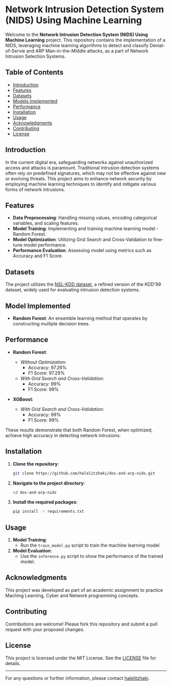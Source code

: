 # Network Intrusion Detection System (NIDS) Using Machine Learning

Welcome to the **Network Intrusion Detection System (NIDS) Using Machine Learning** project. This repository contains the implementation of a NIDS, leveraging machine learning algorithms to detect and classify Denial-of-Servie and ARP Man-in-the-Middle attacks, as a part of Network Intrusion Setection Systems.

## Table of Contents

- [Introduction](#introduction)
- [Features](#features)
- [Datasets](#datasets)
- [Models Implemented](#models-implemented)
- [Performance](#performance)
- [Installation](#installation)
- [Usage](#usage)
- [Acknowledgments](#acknowledgments)
- [Contributing](#contributing)
- [License](#license)

## Introduction

In the current digital era, safeguarding networks against unauthorized access and attacks is paramount. Traditional intrusion detection systems often rely on predefined signatures, which may not be effective against new or evolving threats. This project aims to enhance network security by employing machine learning techniques to identify and mitigate various forms of network intrusions.

## Features

- **Data Preprocessing**: Handling missing values, encoding categorical variables, and scaling features.
- **Model Training**: Implementing and training machine learning model - Random Forest.
- **Model Optimization**: Utilizing Grid Search and Cross-Validation to fine-tune model performance.
- **Performance Evaluation**: Assessing model using metrics such as Accuracy and F1 Score.

## Datasets

The project utilizes the [NSL-KDD dataset](http://kdd.ics.uci.edu/databases/kddcup99/kddcup99.html), a refined version of the KDD'99 dataset, widely used for evaluating intrusion detection systems.

## Model Implemented

- **Random Forest**: An ensemble learning method that operates by constructing multiple decision trees.

## Performance

- **Random Forest**:
  - *Without Optimization*:
    - Accuracy: 97.26%
    - F1 Score: 97.29%
  - *With Grid Search and Cross-Validation*:
    - Accuracy: 99%
    - F1 Score: 99%

- **XGBoost**:
  - *With Grid Search and Cross-Validation*:
    - Accuracy: 99%
    - F1 Score: 99%

These results demonstrate that both Random Forest, when optimized, achieve high accuracy in detecting network intrusions.

## Installation

1. **Clone the repository**:
   ```bash
   git clone https://github.com/halelitzhaki/dos-and-arp-nids.git
   ```
2. **Navigate to the project directory**:
   ```bash
   cd dos-and-arp-nids
   ```
3. **Install the required packages**:
   ```bash
   pip install -r requirements.txt
   ```

## Usage

1. **Model Training**:
   - Run the `train_model.py` script to train the machine learning model.
2. **Model Evaluation**:
   - Use the `inference.py` script to show the performance of the trained model.

## Acknowledgments

This project was developed as part of an academic assignment to practice Maching Learning, Cyber and Network programming concepts.


## Contributing

Contributions are welcome! Please fork this repository and submit a pull request with your proposed changes.

## License

This project is licensed under the MIT License. See the [LICENSE](LICENSE) file for details.

---

For any questions or further information, please contact [halelitzhaki](https://github.com/halelitzhaki).

